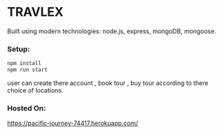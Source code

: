 # TRAVLEX

Built using modern technologies: node.js, express, mongoDB, mongoose.

### Setup:
```Bash
npm install
npm run start
```

user can create there account , book tour , buy tour according to there choice of locations.

### Hosted On:
https://pacific-journey-74417.herokuapp.com/
